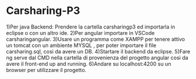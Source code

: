 # Carsharing-P3
1)Per java Backend: Prendere la cartella carsharingp3 ed importarla in eclipse o con un altro ide.
2)Per angular importare in VSCode carsharingangular.
3)Usare un programma come XAMPP per tenere attivo un tomcat con un ambiente MYSQL , per poter importare il file carsharing.sql, cosi da avere un DB.
4)Startare il backend da eclipse.
5)Fare ng serve dal CMD nella cartella di provenienza del progetto angular cosi da avere il front-end up and running.
6)Andare su localhost:4200 su un browser per utilizzare il progetto.
